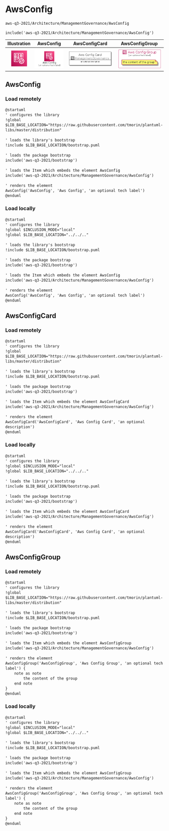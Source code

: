 # AwsConfig


```text
aws-q3-2021/Architecture/ManagementGovernance/AwsConfig
```

```text
include('aws-q3-2021/Architecture/ManagementGovernance/AwsConfig')
```



| Illustration | AwsConfig | AwsConfigCard | AwsConfigGroup |
| :---: | :---: | :---: | :---: |
| ![illustration for Illustration](../../../aws-q3-2021/Architecture/ManagementGovernance/AwsConfig.png) | ![illustration for AwsConfig](../../../aws-q3-2021/Architecture/ManagementGovernance/AwsConfig.Local.png) | ![illustration for AwsConfigCard](../../../aws-q3-2021/Architecture/ManagementGovernance/AwsConfigCard.Local.png) | ![illustration for AwsConfigGroup](../../../aws-q3-2021/Architecture/ManagementGovernance/AwsConfigGroup.Local.png) |




## AwsConfig

### Load remotely
```plantuml
@startuml
' configures the library
!global $LIB_BASE_LOCATION="https://raw.githubusercontent.com/tmorin/plantuml-libs/master/distribution"

' loads the library's bootstrap
!include $LIB_BASE_LOCATION/bootstrap.puml

' loads the package bootstrap
include('aws-q3-2021/bootstrap')

' loads the Item which embeds the element AwsConfig
include('aws-q3-2021/Architecture/ManagementGovernance/AwsConfig')

' renders the element
AwsConfig('AwsConfig', 'Aws Config', 'an optional tech label')
@enduml
```

### Load locally
```plantuml
@startuml
' configures the library
!global $INCLUSION_MODE="local"
!global $LIB_BASE_LOCATION="../../.."

' loads the library's bootstrap
!include $LIB_BASE_LOCATION/bootstrap.puml

' loads the package bootstrap
include('aws-q3-2021/bootstrap')

' loads the Item which embeds the element AwsConfig
include('aws-q3-2021/Architecture/ManagementGovernance/AwsConfig')

' renders the element
AwsConfig('AwsConfig', 'Aws Config', 'an optional tech label')
@enduml
```

## AwsConfigCard

### Load remotely
```plantuml
@startuml
' configures the library
!global $LIB_BASE_LOCATION="https://raw.githubusercontent.com/tmorin/plantuml-libs/master/distribution"

' loads the library's bootstrap
!include $LIB_BASE_LOCATION/bootstrap.puml

' loads the package bootstrap
include('aws-q3-2021/bootstrap')

' loads the Item which embeds the element AwsConfigCard
include('aws-q3-2021/Architecture/ManagementGovernance/AwsConfig')

' renders the element
AwsConfigCard('AwsConfigCard', 'Aws Config Card', 'an optional description')
@enduml
```

### Load locally
```plantuml
@startuml
' configures the library
!global $INCLUSION_MODE="local"
!global $LIB_BASE_LOCATION="../../.."

' loads the library's bootstrap
!include $LIB_BASE_LOCATION/bootstrap.puml

' loads the package bootstrap
include('aws-q3-2021/bootstrap')

' loads the Item which embeds the element AwsConfigCard
include('aws-q3-2021/Architecture/ManagementGovernance/AwsConfig')

' renders the element
AwsConfigCard('AwsConfigCard', 'Aws Config Card', 'an optional description')
@enduml
```

## AwsConfigGroup

### Load remotely
```plantuml
@startuml
' configures the library
!global $LIB_BASE_LOCATION="https://raw.githubusercontent.com/tmorin/plantuml-libs/master/distribution"

' loads the library's bootstrap
!include $LIB_BASE_LOCATION/bootstrap.puml

' loads the package bootstrap
include('aws-q3-2021/bootstrap')

' loads the Item which embeds the element AwsConfigGroup
include('aws-q3-2021/Architecture/ManagementGovernance/AwsConfig')

' renders the element
AwsConfigGroup('AwsConfigGroup', 'Aws Config Group', 'an optional tech label') {
    note as note
        the content of the group
    end note
}
@enduml
```

### Load locally
```plantuml
@startuml
' configures the library
!global $INCLUSION_MODE="local"
!global $LIB_BASE_LOCATION="../../.."

' loads the library's bootstrap
!include $LIB_BASE_LOCATION/bootstrap.puml

' loads the package bootstrap
include('aws-q3-2021/bootstrap')

' loads the Item which embeds the element AwsConfigGroup
include('aws-q3-2021/Architecture/ManagementGovernance/AwsConfig')

' renders the element
AwsConfigGroup('AwsConfigGroup', 'Aws Config Group', 'an optional tech label') {
    note as note
        the content of the group
    end note
}
@enduml
```

